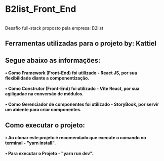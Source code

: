 # B2list_Front_End
<br/>
Desafio full-stack proposto pela empresa: B2list
<h2 display="inline">
  Ferramentas utilizadas para o projeto by: Kattiel
</h2>

<h2 display="inline"> Segue abaixo as informações:
<h4>
  •	Como Framework (Front-End) foi utilizado - React JS, por sua flexibilidade diante a componentização. <br>
  <br>
  •	Como Construtor (Front-End) foi utilizado - Vite React, por sua agiligadae na conversão de módulos. <br>
  <br>
  •	Como Gerenciador de componentes foi utilizado - StoryBook, por servir um abiente para criar componentes.<br>
  
  
<h4/>
<h2 display="inline"> Como executar o projeto:
<h4>
  •	Ao clonar este projeto é recomendado que execute o comando no terminal - "yarn install". <br>
  <br>
  • Para executar o Projeto - "yarn run dev".
<h4/>
